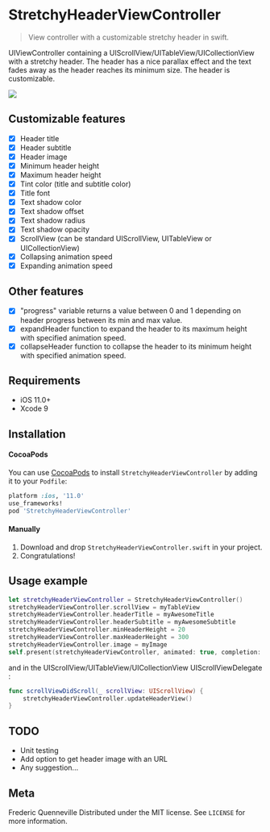 # StretchyHeaderViewController
> View controller with a customizable stretchy header in swift.

UIViewController containing a UIScrollView/UITableView/UICollectionView with a stretchy header. The header has a nice parallax effect and the text fades away as the header reaches its minimum size. The header is customizable.

![](StretchyHeader.gif)

## Customizable features
- [x] Header title
- [x] Header subtitle
- [x] Header image
- [x] Minimum header height
- [x] Maximum header height
- [x] Tint color (title and subtitle color)
- [x] Title font
- [x] Text shadow color
- [x] Text shadow offset
- [x] Text shadow radius
- [x] Text shadow opacity
- [x] ScrollView (can be standard UIScrollView, UITableView or UICollectionView)
- [x] Collapsing animation speed
- [x] Expanding animation speed

## Other features
- [x] "progress" variable returns a value between 0 and 1 depending on header progress between its min and max value.
- [x] expandHeader function to expand the header to its maximum height with specified animation speed.
- [x] collapseHeader function to collapse the header to its minimum height with specified animation speed.

## Requirements

- iOS 11.0+
- Xcode 9

## Installation

#### CocoaPods
You can use [CocoaPods](http://cocoapods.org/) to install `StretchyHeaderViewController` by adding it to your `Podfile`:

```ruby
platform :ios, '11.0'
use_frameworks!
pod 'StretchyHeaderViewController'
```
#### Manually
1. Download and drop ```StretchyHeaderViewController.swift``` in your project.
2. Congratulations!

## Usage example

```swift
let stretchyHeaderViewController = StretchyHeaderViewController()
stretchyHeaderViewController.scrollView = myTableView
stretchyHeaderViewController.headerTitle = myAwesomeTitle
stretchyHeaderViewController.headerSubtitle = myAwesomeSubtitle
stretchyHeaderViewController.minHeaderHeight = 20
stretchyHeaderViewController.maxHeaderHeight = 300
stretchyHeaderViewController.image = myImage
self.present(stretchyHeaderViewController, animated: true, completion: nil)
```
and in the UIScrollView/UITableView/UICollectionView UIScrollViewDelegate :
```swift
func scrollViewDidScroll(_ scrollView: UIScrollView) {
    stretchyHeaderViewController.updateHeaderView()
}
```

## TODO

- Unit testing
- Add option to get header image with an URL
- Any suggestion...

## Meta

Frederic Quenneville
Distributed under the MIT license. See ``LICENSE`` for more information.
